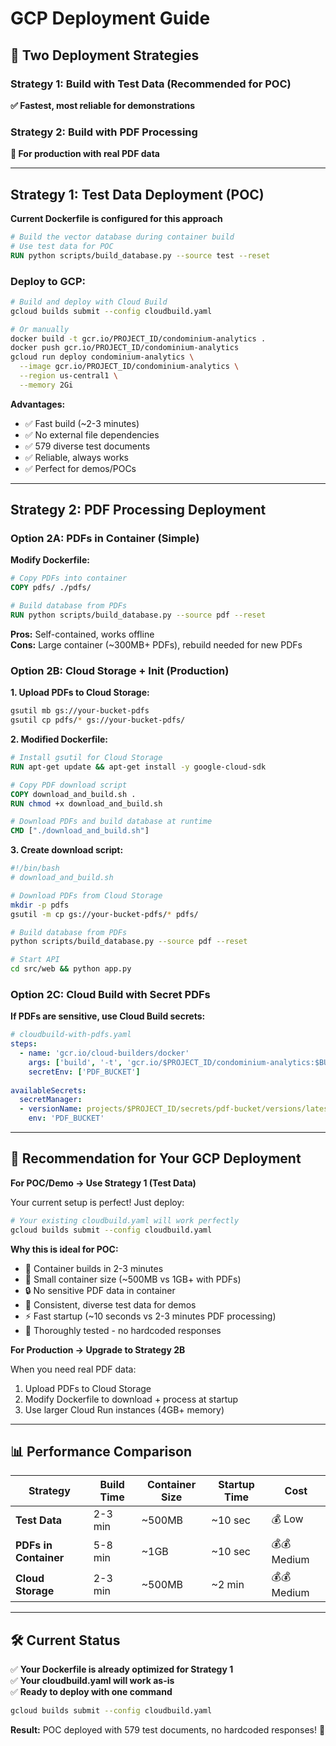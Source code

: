 # GCP Deployment Guide

## 🎯 Two Deployment Strategies

### Strategy 1: Build with Test Data (Recommended for POC)
**✅ Fastest, most reliable for demonstrations**

### Strategy 2: Build with PDF Processing 
**📄 For production with real PDF data**

---

## Strategy 1: Test Data Deployment (POC)

**Current Dockerfile is configured for this approach**

```dockerfile
# Build the vector database during container build  
# Use test data for POC
RUN python scripts/build_database.py --source test --reset
```

### Deploy to GCP:

```bash
# Build and deploy with Cloud Build
gcloud builds submit --config cloudbuild.yaml

# Or manually
docker build -t gcr.io/PROJECT_ID/condominium-analytics .
docker push gcr.io/PROJECT_ID/condominium-analytics
gcloud run deploy condominium-analytics \
  --image gcr.io/PROJECT_ID/condominium-analytics \
  --region us-central1 \
  --memory 2Gi
```

**Advantages:**
- ✅ Fast build (~2-3 minutes)
- ✅ No external file dependencies
- ✅ 579 diverse test documents
- ✅ Reliable, always works
- ✅ Perfect for demos/POCs

---

## Strategy 2: PDF Processing Deployment

### Option 2A: PDFs in Container (Simple)

**Modify Dockerfile:**
```dockerfile
# Copy PDFs into container
COPY pdfs/ ./pdfs/

# Build database from PDFs
RUN python scripts/build_database.py --source pdf --reset
```

**Pros:** Self-contained, works offline  
**Cons:** Large container (~300MB+ PDFs), rebuild needed for new PDFs

### Option 2B: Cloud Storage + Init (Production)

**1. Upload PDFs to Cloud Storage:**
```bash
gsutil mb gs://your-bucket-pdfs
gsutil cp pdfs/* gs://your-bucket-pdfs/
```

**2. Modified Dockerfile:**
```dockerfile
# Install gsutil for Cloud Storage
RUN apt-get update && apt-get install -y google-cloud-sdk

# Copy PDF download script
COPY download_and_build.sh .
RUN chmod +x download_and_build.sh

# Download PDFs and build database at runtime
CMD ["./download_and_build.sh"]
```

**3. Create download script:**
```bash
#!/bin/bash
# download_and_build.sh

# Download PDFs from Cloud Storage
mkdir -p pdfs
gsutil -m cp gs://your-bucket-pdfs/* pdfs/

# Build database from PDFs
python scripts/build_database.py --source pdf --reset

# Start API
cd src/web && python app.py
```

### Option 2C: Cloud Build with Secret PDFs

**If PDFs are sensitive, use Cloud Build secrets:**

```yaml
# cloudbuild-with-pdfs.yaml
steps:
  - name: 'gcr.io/cloud-builders/docker'
    args: ['build', '-t', 'gcr.io/$PROJECT_ID/condominium-analytics:$BUILD_ID', '.']
    secretEnv: ['PDF_BUCKET']
    
availableSecrets:
  secretManager:
  - versionName: projects/$PROJECT_ID/secrets/pdf-bucket/versions/latest
    env: 'PDF_BUCKET'
```

---

## 🎯 Recommendation for Your GCP Deployment

**For POC/Demo → Use Strategy 1 (Test Data)**

Your current setup is perfect! Just deploy:

```bash
# Your existing cloudbuild.yaml will work perfectly
gcloud builds submit --config cloudbuild.yaml
```

**Why this is ideal for POC:**
- 🚀 Container builds in 2-3 minutes
- 💾 Small container size (~500MB vs 1GB+ with PDFs)  
- 🔒 No sensitive PDF data in container
- 🎯 Consistent, diverse test data for demos
- ⚡ Fast startup (~10 seconds vs 2-3 minutes PDF processing)
- 🧪 Thoroughly tested - no hardcoded responses

**For Production → Upgrade to Strategy 2B**

When you need real PDF data:
1. Upload PDFs to Cloud Storage
2. Modify Dockerfile to download + process at startup  
3. Use larger Cloud Run instances (4GB+ memory)

---

## 📊 Performance Comparison

| Strategy | Build Time | Container Size | Startup Time | Cost |
|----------|------------|----------------|--------------|------|
| **Test Data** | 2-3 min | ~500MB | ~10 sec | 💰 Low |
| **PDFs in Container** | 5-8 min | ~1GB | ~10 sec | 💰💰 Medium |
| **Cloud Storage** | 2-3 min | ~500MB | ~2 min | 💰💰 Medium |

---

## 🛠️ Current Status

✅ **Your Dockerfile is already optimized for Strategy 1**  
✅ **Your cloudbuild.yaml will work as-is**  
✅ **Ready to deploy with one command**

```bash
gcloud builds submit --config cloudbuild.yaml
```

**Result:** POC deployed with 579 test documents, no hardcoded responses! 🎉